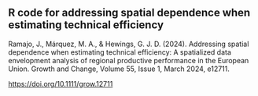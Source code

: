## R code for addressing spatial dependence when estimating technical efficiency

Ramajo, J., Márquez, M. A., & Hewings, G. J. D. (2024). Addressing spatial dependence when estimating technical efficiency: A spatialized data envelopment analysis of regional productive performance in the European Union. Growth and Change, Volume 55, Issue 1, March 2024, e12711.

<https://doi.org/10.1111/grow.12711>
